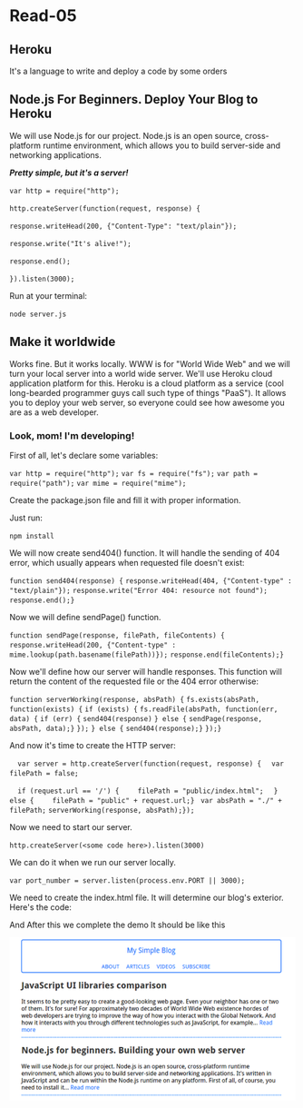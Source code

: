 # Read-05

## Heroku
It's a language to write and deploy a code by some orders

## Node.js For Beginners. Deploy Your Blog to Heroku
We will use Node.js for our project. Node.js is an open source, cross-platform runtime environment, which allows you to build server-side and networking applications.

***Pretty simple, but it's a server!***

`var http = require("http");`

`http.createServer(function(request, response) {`

  `response.writeHead(200, {"Content-Type": "text/plain"});`

  `response.write("It's alive!");`

  `response.end();`

`}).listen(3000);`

Run at your terminal:

`node server.js`

## Make it worldwide
Works fine. But it works locally. WWW is for "World Wide Web" and we will turn your local server into a world wide server. We'll use Heroku cloud application platform for this. Heroku is a cloud platform as a service (cool long-bearded programmer guys call such type of things "PaaS"). It allows you to deploy your web server, so everyone could see how awesome you are as a web developer.

### Look, mom! I'm developing!
First of all, let's declare some variables:

`var http = require("http");`
`var fs = require("fs");`
`var path = require("path");`
`var mime = require("mime");`

Create the package.json file and fill it with proper information.

Just run:

`npm install`

We will now create send404() function. It will handle the sending of 404 error, which usually appears when requested file doesn't exist:

`function send404(response) {`
`response.writeHead(404, {"Content-type" : "text/plain"});`
  `response.write("Error 404: resource not found");`
  `response.end();}`

Now we will define sendPage() function.

`function sendPage(response, filePath, fileContents) {`
  `response.writeHead(200, {"Content-type" : mime.lookup(path.basename(filePath))});`
  `response.end(fileContents);}`

  Now we'll define how our server will handle responses. This function will return the content of the requested file or the 404 error otherwise:

  `function serverWorking(response, absPath) {`
  `fs.exists(absPath, function(exists) {`
    `if (exists) {`
      `fs.readFile(absPath, function(err, data) {`
        `if (err) {`
          `send404(response)`
        `} else {`
          `sendPage(response, absPath, data);}`
      `});`
    `} else {`
      `send404(response);}`
  `});}`

  And now it's time to create the HTTP server:

`  var server = http.createServer(function(request, response) {`
`  var filePath = false;`

`  if (request.url == '/') {`
`    filePath = "public/index.html";`
`  } else {`
`    filePath = "public" + request.url;}`
 ` var absPath = "./" + filePath;`
  `serverWorking(response, absPath);});`

  Now we need to start our server.

  `http.createServer(<some code here>).listen(3000)`

  We can do it when we run our server locally.

  `var port_number = server.listen(process.env.PORT || 3000);`

  We need to create the index.html file. It will determine our blog's exterior. Here's the code:

  And After this we complete the demo It should be like this

  ![photo](images/rd3.png)